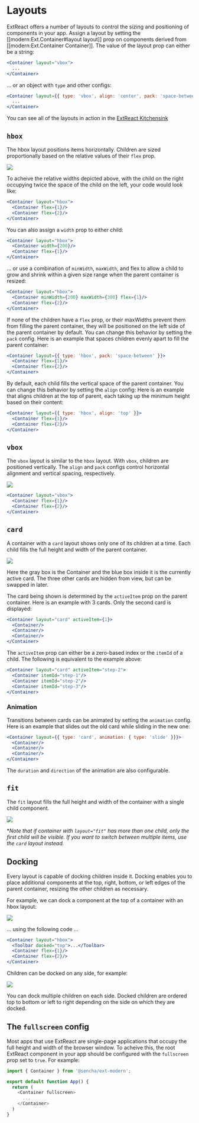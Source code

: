 # Layouts

ExtReact offers a number of layouts to control the sizing and positioning of components in your app.  Assign a layout by setting the [[modern:Ext.Container#layout layout]] prop on components derived from [[modern:Ext.Container Container]].  The value of the layout prop can either be a string:

```jsx
<Container layout="vbox">
  ...
</Container>
```

... or an object with `type` and other configs:

```jsx
<Container layout={{ type: 'vbox', align: 'center', pack: 'space-between' }}>
  ...
</Container>
```

You can see all of the layouts in action in the [ExtReact Kitchensink](http://examples.sencha.com/extreact/6.6.0/examples/#/components/layouts)

## `hbox`

The hbox layout positions items horizontally.  Children are sized proportionally based on the relative values of their `flex` prop.

<img src="images/hbox.jpg"/>

To acheive the relative widths depicted above, with the child on the right occupying twice the space of the child on the left, your code would look like:

```jsx
<Container layout="hbox">
  <Container flex={1}/>
  <Container flex={2}/>
</Container>
```

You can also assign a `width` prop to either child:

```jsx
<Container layout="hbox">
  <Container width={200}/>
  <Container flex={1}/>
</Container>
```

... or use a combination of `minWidth`, `maxWidth`, and flex to allow a child to grow and shrink within a given size range when the parent container is resized:

```jsx
<Container layout="hbox">
  <Container minWidth={200} maxWidth={300} flex={1}/>
  <Container flex={2}/>
</Container>
```

If none of the children have a `flex` prop, or their maxWidths prevent them from filling the parent container, they will be positioned on the left side of the parent container by default.  You can change this behavior by setting the `pack` config.  Here is an example that spaces children evenly apart to fill the parent container:

```jsx
<Container layout={{ type: 'hbox', pack: 'space-between' }}>
  <Container flex={1}/>
  <Container flex={2}/>
</Container>
```

By default, each child fills the vertical space of the parent container. You can change this behavior by setting the `align` config: Here is an example that aligns children at the top of parent, each taking up the minimum height based on their content:

```jsx
<Container layout={{ type: 'hbox', align: 'top' }}>
  <Container flex={1}/>
  <Container flex={2}/>
</Container>
```

## `vbox`

The `vbox` layout is similar to the `hbox` layout.  With `vbox`, children are positioned vertically.  The `align` and `pack` configs control horizontal alignment and vertical spacing, respectively.

<img src="images/vbox.jpg"/>

```jsx
<Container layout="vbox">
  <Container flex={1}/>
  <Container flex={2}/>
</Container>
```

## `card`

A container with a `card` layout shows only one of its children at a time. Each child fills the full height and width of the parent container.

<img src="images/card.jpg"/>

Here the gray box is the Container and the blue box inside it is the currently active card. The three other cards are hidden from view, but can be swapped in later.

The card being shown is determined by the `activeItem` prop on the parent container.  Here is an example with 3 cards.  Only the second card is displayed:

```jsx
<Container layout="card" activeItem={1}>
  <Container/>
  <Container/>
  <Container/>
</Container>
```

The `activeItem` prop can either be a zero-based index or the `itemId` of a child.  The following is equivalent to the example above:

```jsx
<Container layout="card" activeItem="step-2">
  <Container itemId="step-1"/>
  <Container itemId="step-2"/>
  <Container itemId="step-3"/>
</Container>
```

### Animation

Transitions between cards can be animated by setting the `animation` config.  Here is an example that slides out the old card while sliding in the new one:

```jsx
<Container layout={{ type: 'card', animation: { type: 'slide' }}}>
  <Container/>
  <Container/>
  <Container/>
</Container>
```

The `duration` and `direction` of the animation are also configurable.

## `fit`

The `fit` layout fills the full height and width of the container with a single child component.

<img src="images/fit.jpg"/>

*_Note that if container with `layout="fit"` has more than one child, only the first child will be visible. If you want to switch between multiple items, use the `card` layout instead._

## Docking

Every layout is capable of docking children inside it. Docking enables you to place
additional components at the top, right, bottom, or left edges of the parent container,
resizing the other children as necessary.

For example, we can dock a component at the top of a container with an hbox layout:

<img src="images/docktop.jpg"/>

... using the following code ...

```jsx
<Container layout="hbox">
  <Toolbar docked="top">...</Toolbar>
  <Container flex={1}/>
  <Container flex={2}/>
</Container>
```

Children can be docked on any side, for example:

<img src="images/dockleft.jpg"/>

You can dock multiple children on each side. Docked children are ordered top to bottom or left to right depending on the side on which they are docked.

## The `fullscreen` config

Most apps that use ExtReact are single-page applications that occupy the full height and width of the browser window.  To acheive this, the root ExtReact component in your app should be configured with the `fullscreen` prop set to `true`.  For example:

```javascript
import { Container } from '@sencha/ext-modern';

export default function App() {
  return (
    <Container fullscreen>
      ...
    </Container>
  )
}
```
